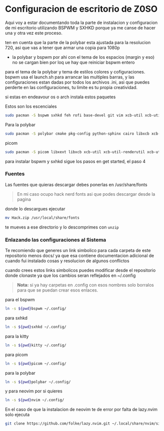 # Configuracion de escritorio de Z0SO

Aqui voy a estar documentando toda la parte de instalacion y configuracion de mi escritorio utilizando BSPWM y SXHKD porque ya me canse de hacer una y otra vez este proceso.

ten en cuenta que la parte de la polybar esta ajustada para la resolucion 720, asi que vas a tener que armar una copia para 1080p

- la polybar y bspwm por ahi con el tema de los espacios (margin y eso) no se cargan bien por loq ue hay que reiniciar bspwm entero

para el tema de la polybar y tema de estilos colores y cofiguraciones. bspwm usa el launch.sh para arrancar las multiples barras, y las configuraciones estan dadas por todos los archivos .ini, asi que puedes perderte en las configuraciones, tu limite es tu propia creatividad.

si estas en endeavour os o arch instala estos paquetes

Estos son los escenciales
```sh
sudo pacman -S bspwm sxhkd feh rofi base-devel git vim xcb-util xcb-util-wm xcb-util-keysyms xcb-util-xrm alsa-lib libxinerama
```

Para la polybar
```sh
sudo pacman -S polybar cmake pkg-config python-sphinx cairo libxcb xcb-util xcb-util-wm xcb-util-keysyms xcb-util-xrm alsa-lib libpulse jsoncpp libmpdclient libuv libnl
```

picom 

```sh
sudo pacman -S picom libxext libxcb xcb-util xcb-util-renderutil xcb-util-cursor xcb-util-image xcb-util-keysyms xcb-util-render xcb-util-wm xcb-util-xrm pixman dbus libconfig glibc libx11 pcre2 evdev uthash libev
```

para instalar bspwm y sxhkd sigue los pasos en get started, el paso 4


### Fuentes

Las fuentes que quieras descargar debes ponerlas en /usr/share/fonts

> En mi caso ocupo hack nerd fonts asi que podes descargar desde la pagina

donde lo descargues ejecutar

```bash
mv Hack.zip /usr/local/share/fonts
```

te mueves a ese directorio y lo descomprimes con `unzip`

### Enlazando las configuraciones al Sistema

Te recomiendo que generes un link simbolico para cada carpeta de este repositorio menos docs/ ya que esa contiene documentacion adicional de cuando fui instalado cosas y resolucion de algunos conflictos

cuando crees estos links simbolicos puedes modificar desde el repositorio donde clonaste ya que los cambios seran reflejados en ~/.config

> **Nota:** si ya hay carpetas en .config con esos nombres solo borralos para que se puedan crear esos enlaces.


para el bspwm
```sh
ln -s ${pwd}bspwm ~/.config/
```

para sxhkd
```sh
ln -s ${pwd}sxhkd ~/.config/
```

para la kitty
```sh
ln -s ${pwd}kitty ~/.config/
```

para picom
```sh
ln -s ${pwd}picom ~/.config/
```

para la polybar
```sh
ln -s ${pwd}polybar ~/.config/
```

y para neovim por si quieres

```sh
ln -s ${pwd}nvim ~/.config/
```

En el caso de que la instalacion de neovim te de error por falta de lazy.nvim solo ejecuta

```sh
git clone https://github.com/folke/lazy.nvim.git ~/.local/share/nvim/site/pack/packer/start/lazy.nvim
```

